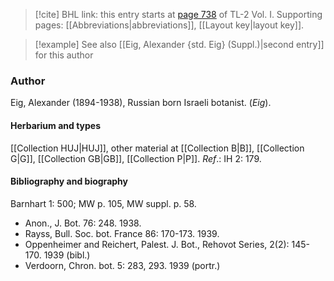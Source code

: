 > [!cite] BHL link: this entry starts at [page 738](https://www.biodiversitylibrary.org/item/103414#page/786/mode/1up) of TL-2 Vol. I.
> Supporting pages: [[Abbreviations|abbreviations]], [[Layout key|layout key]].

> [!example] See also [[Eig, Alexander {std. Eig} (Suppl.)|second entry]] for this author

### Author

Eig, Alexander (1894-1938), Russian born Israeli botanist. (*Eig*).

#### Herbarium and types

[[Collection HUJ|HUJ]], other material at [[Collection B|B]], [[Collection G|G]], [[Collection GB|GB]], [[Collection P|P]].
*Ref*.: IH 2: 179.

#### Bibliography and biography

Barnhart 1: 500; MW p. 105, MW suppl. p. 58.
- Anon., J. Bot. 76: 248. 1938.
- Rayss, Bull. Soc. bot. France 86: 170-173. 1939.
- Oppenheimer and Reichert, Palest. J. Bot., Rehovot Series, 2(2): 145-170. 1939 (bibl.)
- Verdoorn, Chron. bot. 5: 283, 293. 1939 (portr.)

